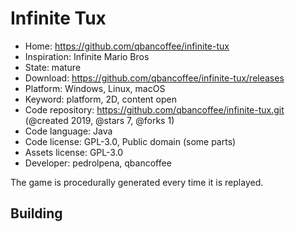 # Infinite Tux

- Home: https://github.com/qbancoffee/infinite-tux
- Inspiration: Infinite Mario Bros
- State: mature
- Download: https://github.com/qbancoffee/infinite-tux/releases
- Platform: Windows, Linux, macOS
- Keyword: platform, 2D, content open
- Code repository: https://github.com/qbancoffee/infinite-tux.git (@created 2019, @stars 7, @forks 1)
- Code language: Java
- Code license: GPL-3.0, Public domain (some parts)
- Assets license: GPL-3.0
- Developer: pedrolpena, qbancoffee

The game is procedurally generated every time it is replayed.

## Building
